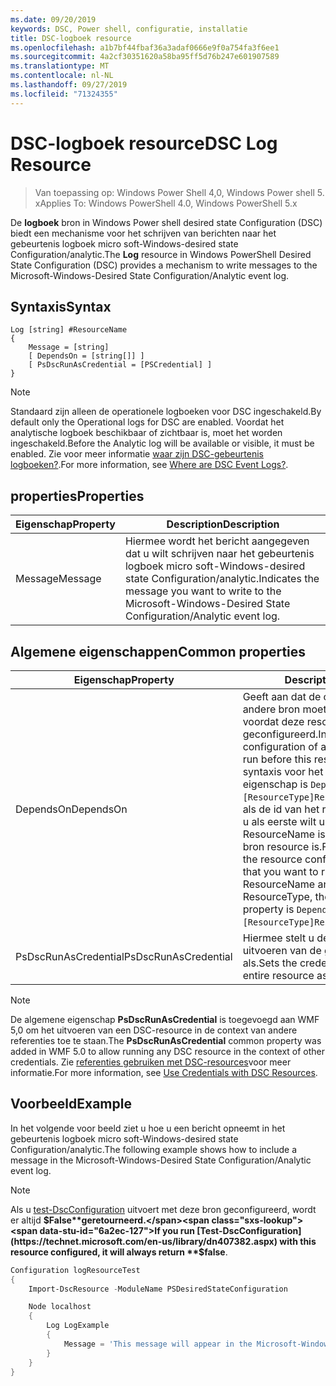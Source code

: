 ```yaml
---
ms.date: 09/20/2019
keywords: DSC, Power shell, configuratie, installatie
title: DSC-logboek resource
ms.openlocfilehash: a1b7bf44fbaf36a3adaf0666e9f0a754fa3f6ee1
ms.sourcegitcommit: 4a2cf30351620a58ba95ff5d76b247e601907589
ms.translationtype: MT
ms.contentlocale: nl-NL
ms.lasthandoff: 09/27/2019
ms.locfileid: "71324355"
---
```

# <a name="dsc-log-resource"></a><span data-ttu-id="6a2ec-103">DSC-logboek resource</span><span class="sxs-lookup"><span data-stu-id="6a2ec-103">DSC Log Resource</span></span>

> <span data-ttu-id="6a2ec-104">Van toepassing op: Windows Power Shell 4,0, Windows Power shell 5. x</span><span class="sxs-lookup"><span data-stu-id="6a2ec-104">Applies To: Windows PowerShell 4.0, Windows PowerShell 5.x</span></span>

<span data-ttu-id="6a2ec-105">De **logboek** bron in Windows Power shell desired state Configuration (DSC) biedt een mechanisme voor het schrijven van berichten naar het gebeurtenis logboek micro soft-Windows-desired state Configuration/analytic.</span><span class="sxs-lookup"><span data-stu-id="6a2ec-105">The **Log** resource in Windows PowerShell Desired State Configuration (DSC) provides a mechanism to write messages to the Microsoft-Windows-Desired State Configuration/Analytic event log.</span></span>

## <a name="syntax"></a><span data-ttu-id="6a2ec-106">Syntaxis</span><span class="sxs-lookup"><span data-stu-id="6a2ec-106">Syntax</span></span>

```Syntax
Log [string] #ResourceName
{
    Message = [string]
    [ DependsOn = [string[]] ]
    [ PsDscRunAsCredential = [PSCredential] ]
}
```

> [!NOTE]
> <span data-ttu-id="6a2ec-107">Standaard zijn alleen de operationele logboeken voor DSC ingeschakeld.</span><span class="sxs-lookup"><span data-stu-id="6a2ec-107">By default only the Operational logs for DSC are enabled.</span></span> <span data-ttu-id="6a2ec-108">Voordat het analytische logboek beschikbaar of zichtbaar is, moet het worden ingeschakeld.</span><span class="sxs-lookup"><span data-stu-id="6a2ec-108">Before the Analytic log will be available or visible, it must be enabled.</span></span> <span data-ttu-id="6a2ec-109">Zie voor meer informatie [waar zijn DSC-gebeurtenis logboeken?](../../../troubleshooting/troubleshooting.md#where-are-dsc-event-logs).</span><span class="sxs-lookup"><span data-stu-id="6a2ec-109">For more information, see [Where are DSC Event Logs?](../../../troubleshooting/troubleshooting.md#where-are-dsc-event-logs).</span></span>

## <a name="properties"></a><span data-ttu-id="6a2ec-110">properties</span><span class="sxs-lookup"><span data-stu-id="6a2ec-110">Properties</span></span>

|<span data-ttu-id="6a2ec-111">Eigenschap</span><span class="sxs-lookup"><span data-stu-id="6a2ec-111">Property</span></span> |<span data-ttu-id="6a2ec-112">Description</span><span class="sxs-lookup"><span data-stu-id="6a2ec-112">Description</span></span> |
|---|---|
|<span data-ttu-id="6a2ec-113">Message</span><span class="sxs-lookup"><span data-stu-id="6a2ec-113">Message</span></span> |<span data-ttu-id="6a2ec-114">Hiermee wordt het bericht aangegeven dat u wilt schrijven naar het gebeurtenis logboek micro soft-Windows-desired state Configuration/analytic.</span><span class="sxs-lookup"><span data-stu-id="6a2ec-114">Indicates the message you want to write to the Microsoft-Windows-Desired State Configuration/Analytic event log.</span></span> |

## <a name="common-properties"></a><span data-ttu-id="6a2ec-115">Algemene eigenschappen</span><span class="sxs-lookup"><span data-stu-id="6a2ec-115">Common properties</span></span>

|<span data-ttu-id="6a2ec-116">Eigenschap</span><span class="sxs-lookup"><span data-stu-id="6a2ec-116">Property</span></span> |<span data-ttu-id="6a2ec-117">Description</span><span class="sxs-lookup"><span data-stu-id="6a2ec-117">Description</span></span> |
|---|---|
|<span data-ttu-id="6a2ec-118">DependsOn</span><span class="sxs-lookup"><span data-stu-id="6a2ec-118">DependsOn</span></span> |<span data-ttu-id="6a2ec-119">Geeft aan dat de configuratie van een andere bron moet worden uitgevoerd voordat deze resource wordt geconfigureerd.</span><span class="sxs-lookup"><span data-stu-id="6a2ec-119">Indicates that the configuration of another resource must run before this resource is configured.</span></span> <span data-ttu-id="6a2ec-120">De syntaxis voor het gebruik van deze eigenschap is `DependsOn = "[ResourceType]ResourceName"`bijvoorbeeld als de id van het resource-script blok dat u als eerste wilt uitvoeren, de naam ResourceName is en het type van de bron resource is.</span><span class="sxs-lookup"><span data-stu-id="6a2ec-120">For example, if the ID of the resource configuration script block that you want to run first is ResourceName and its type is ResourceType, the syntax for using this property is `DependsOn = "[ResourceType]ResourceName"`.</span></span> |
|<span data-ttu-id="6a2ec-121">PsDscRunAsCredential</span><span class="sxs-lookup"><span data-stu-id="6a2ec-121">PsDscRunAsCredential</span></span> |<span data-ttu-id="6a2ec-122">Hiermee stelt u de referentie in voor het uitvoeren van de gehele resource als.</span><span class="sxs-lookup"><span data-stu-id="6a2ec-122">Sets the credential for running the entire resource as.</span></span> |

> [!NOTE]
> <span data-ttu-id="6a2ec-123">De algemene eigenschap **PsDscRunAsCredential** is toegevoegd aan WMF 5,0 om het uitvoeren van een DSC-resource in de context van andere referenties toe te staan.</span><span class="sxs-lookup"><span data-stu-id="6a2ec-123">The **PsDscRunAsCredential** common property was added in WMF 5.0 to allow running any DSC resource in the context of other credentials.</span></span> <span data-ttu-id="6a2ec-124">Zie [referenties gebruiken met DSC-resources](../../../configurations/runasuser.md)voor meer informatie.</span><span class="sxs-lookup"><span data-stu-id="6a2ec-124">For more information, see [Use Credentials with DSC Resources](../../../configurations/runasuser.md).</span></span>

## <a name="example"></a><span data-ttu-id="6a2ec-125">Voorbeeld</span><span class="sxs-lookup"><span data-stu-id="6a2ec-125">Example</span></span>

<span data-ttu-id="6a2ec-126">In het volgende voor beeld ziet u hoe u een bericht opneemt in het gebeurtenis logboek micro soft-Windows-desired state Configuration/analytic.</span><span class="sxs-lookup"><span data-stu-id="6a2ec-126">The following example shows how to include a message in the Microsoft-Windows-Desired State Configuration/Analytic event log.</span></span>

> [!NOTE]
> <span data-ttu-id="6a2ec-127">Als u [test-DscConfiguration](https://technet.microsoft.com/en-us/library/dn407382.aspx) uitvoert met deze bron geconfigureerd, wordt er altijd **$False**geretourneerd.</span><span class="sxs-lookup"><span data-stu-id="6a2ec-127">If you run [Test-DscConfiguration](https://technet.microsoft.com/en-us/library/dn407382.aspx) with this resource configured, it will always return **$false**.</span></span>

```powershell
Configuration logResourceTest
{
    Import-DscResource -ModuleName PSDesiredStateConfiguration

    Node localhost
    {
        Log LogExample
        {
            Message = 'This message will appear in the Microsoft-Windows-Desired State Configuration/Analytic event log.'
        }
    }
}
```